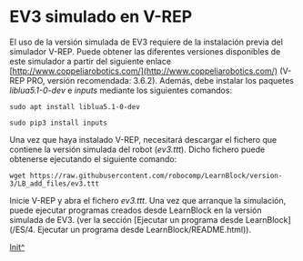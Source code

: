 <a name="Init"></a>

# EV3 simulado en V-REP

El uso de la versión simulada de EV3 requiere de la instalación previa del simulador V-REP. Puede obtener las diferentes versiones disponibles de este simulador a partir del siguiente enlace [http://www.coppeliarobotics.com/](http://www.coppeliarobotics.com/) (V-REP PRO, versión recomendada: 3.6.2). Además, debe instalar los paquetes *liblua5.1-0-dev* e *inputs* mediante los siguientes comandos:

	sudo apt install liblua5.1-0-dev

	sudo pip3 install inputs

Una vez que haya instalado V-REP, necesitará descargar el fichero que contiene la versión simulada del robot (*ev3.ttt*). Dicho fichero puede obtenerse ejecutando el siguiente comando: 

	wget https://raw.githubusercontent.com/robocomp/LearnBlock/version-3/LB_add_files/ev3.ttt

Inicie V-REP y abra el fichero *ev3.ttt*. Una vez que arranque la simulación, puede ejecutar programas creados desde LearnBlock en la versión simulada de EV3. (ver la sección [Ejecutar un programa desde LearnBlock](<hidepath>/ES/4. Ejecutar un programa desde LearnBlock/README.html)).
 
[Init^](#Init)

